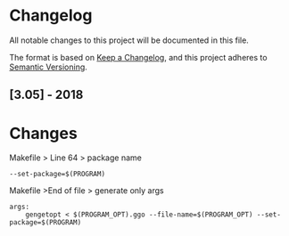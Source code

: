 # Changelog
All notable changes to this project will be documented in this file.

The format is based on [Keep a Changelog](https://keepachangelog.com/en/1.0.0/),
and this project adheres to [Semantic Versioning](https://semver.org/spec/v2.0.0.html).

## [3.05] - 2018


# Changes

Makefile > Line 64 > package name
```
--set-package=$(PROGRAM)
```


Makefile >End of file > generate only args
```
args:
	gengetopt < $(PROGRAM_OPT).ggo --file-name=$(PROGRAM_OPT) --set-package=$(PROGRAM)
```

